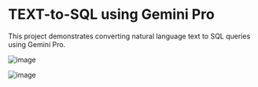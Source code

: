 # TEXT-to-SQL using Gemini Pro

This project demonstrates converting natural language text to SQL queries using Gemini Pro.

![image](https://github.com/user-attachments/assets/fff4b6d4-d7d2-4602-a0e5-c1d46edebf94)


![image](https://github.com/user-attachments/assets/3e8dc8ff-a42e-4de5-a90b-6577b93c2814)
